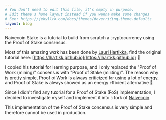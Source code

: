 ```yaml
---
# You don't need to edit this file, it's empty on purpose.
# Edit theme's home layout instead if you wanna make some changes
# See: https://jekyllrb.com/docs/themes/#overriding-theme-defaults
layout: blog
---
```


Naivecoin Stake is a tutorial to build from scratch a cryptocurrency using the Proof of Stake consensus.

Most of this amazing work has been done by [Lauri Hartikka](https://lhartikk.github.io/), find the original tutorial here: [https://lhartikk.github.io](https://lhartikk.github.io) 👏

I copied his tutorial for learning purpose, and I only replaced the "Proof of Work (mining)" consensus with "Proof of Stake (minting)". The reason why is pretty simple, Proof of Work is always criticized for using a lot of energy, and Proof of Stake is always showed as an energy efficient alternative 🌳

Since I didn't find any tutorial for a Proof of Stake (PoS) implementation, I decided to investigate myself and implement it into a fork of [Naivecoin](https://github.com/lhartikk/naivecoin). 

This implementation of the Proof of Stake concensus is very simple and therefore cannot be used in production.